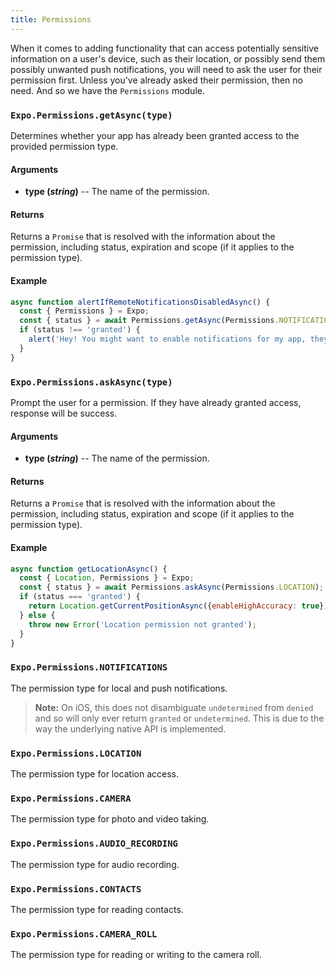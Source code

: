 ```yaml
---
title: Permissions
---
```


When it comes to adding functionality that can access potentially sensitive information on a user's device, such as their location, or possibly send them possibly unwanted push notifications, you will need to ask the user for their permission first. Unless you've already asked their permission, then no need. And so we have the `Permissions` module.

### `Expo.Permissions.getAsync(type)`

Determines whether your app has already been granted access to the provided permission type.

#### Arguments

-   **type (_string_)** -- The name of the permission.

#### Returns

Returns a `Promise` that is resolved with the information about the permission, including status, expiration and scope (if it applies to the permission type).

#### Example

```javascript
async function alertIfRemoteNotificationsDisabledAsync() {
  const { Permissions } = Expo;
  const { status } = await Permissions.getAsync(Permissions.NOTIFICATIONS);
  if (status !== 'granted') {
    alert('Hey! You might want to enable notifications for my app, they are good.');
  }
}
```

### `Expo.Permissions.askAsync(type)`

Prompt the user for a permission. If they have already granted access, response will be success.

#### Arguments

-   **type (_string_)** -- The name of the permission.

#### Returns

Returns a `Promise` that is resolved with the information about the permission, including status, expiration and scope (if it applies to the permission type).

#### Example

```javascript
async function getLocationAsync() {
  const { Location, Permissions } = Expo;
  const { status } = await Permissions.askAsync(Permissions.LOCATION);
  if (status === 'granted') {
    return Location.getCurrentPositionAsync({enableHighAccuracy: true});
  } else {
    throw new Error('Location permission not granted');
  }
}
```

### `Expo.Permissions.NOTIFICATIONS`

The permission type for local and push notifications.

> **Note:** On iOS, this does not disambiguate `undetermined` from `denied` and so will only ever return `granted` or `undetermined`. This is due to the way the underlying native API is implemented.

### `Expo.Permissions.LOCATION`

The permission type for location access.

### `Expo.Permissions.CAMERA`

The permission type for photo and video taking.

### `Expo.Permissions.AUDIO_RECORDING`

The permission type for audio recording.

### `Expo.Permissions.CONTACTS`

The permission type for reading contacts.

### `Expo.Permissions.CAMERA_ROLL`

The permission type for reading or writing to the camera roll.

